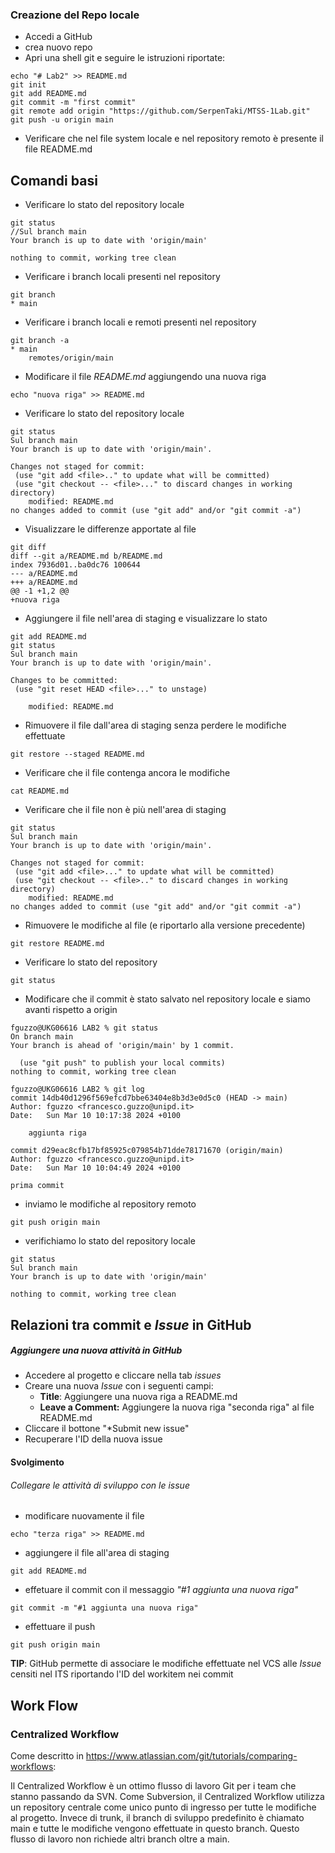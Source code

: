 ### Creazione del Repo locale
- Accedi a GitHub
- crea nuovo repo
- Apri una shell git e seguire le istruzioni riportate:
```Shell
echo "# Lab2" >> README.md
git init
git add README.md
git commit -m "first commit"
git remote add origin "https://github.com/SerpenTaki/MTSS-1Lab.git"
git push -u origin main
```
- Verificare che nel file system locale e nel repository remoto è presente il file README.md
## Comandi basi
- Verificare lo stato del repository locale
```Shell
git status
//Sul branch main
Your branch is up to date with 'origin/main'

nothing to commit, working tree clean
```
- Verificare i branch locali presenti nel repository
```Shell
git branch
* main
```
- Verificare i branch locali e remoti presenti nel repository
```Shell
git branch -a
* main
	remotes/origin/main
```
- Modificare il file _README.md_ aggiungendo una nuova riga
```Shell
echo "nuova riga" >> README.md
```
- Verificare lo stato del repository locale
```Shell
git status
Sul branch main
Your branch is up to date with 'origin/main'.

Changes not staged for commit:
 (use "git add <file>.." to update what will be committed)
 (use "git checkout -- <file>..." to discard changes in working directory)
	modified: README.md
no changes added to commit (use "git add" and/or "git commit -a")
```
- Visualizzare le differenze apportate al file
```Shell
git diff
diff --git a/README.md b/README.md
index 7936d01..ba0dc76 100644
--- a/README.md
+++ a/README.md
@@ -1 +1,2 @@
+nuova riga
```
- Aggiungere il file nell'area di staging e visualizzare lo stato
```Shell
git add README.md
git status
Sul branch main
Your branch is up to date with 'origin/main'.

Changes to be committed:
 (use "git reset HEAD <file>..." to unstage)

	modified: README.md
```
- Rimuovere il file dall'area di staging senza perdere le modifiche effettuate
```Shell
git restore --staged README.md
```
- Verificare che il file contenga ancora le modifiche
```Shell
cat README.md
```
- Verificare che il file non è più nell'area di staging
```Shell
git status
Sul branch main
Your branch is up to date with 'origin/main'.

Changes not staged for commit:
 (use "git add <file>..." to update what will be committed)
 (use "git checkout -- <file>.." to discard changes in working directory)
	modified: README.md
no changes added to commit (use "git add" and/or "git commit -a")
```
- Rimuovere le modifiche al file (e riportarlo alla versione precedente)
```Shell
git restore README.md
```
- Verificare lo stato del repository
```Shell
git status
```
- Modificare che il commit è stato salvato nel repository locale e siamo avanti rispetto a origin
```shell
fguzzo@UKG06616 LAB2 % git status
On branch main
Your branch is ahead of 'origin/main' by 1 commit.

  (use "git push" to publish your local commits)
nothing to commit, working tree clean

fguzzo@UKG06616 LAB2 % git log
commit 14db40d1296f569efcd7bbe63404e8b3d3e0d5c0 (HEAD -> main)
Author: fguzzo <francesco.guzzo@unipd.it>
Date:   Sun Mar 10 10:17:38 2024 +0100

    aggiunta riga

commit d29eac8cfb17bf85925c079854b71dde78171670 (origin/main)
Author: fguzzo <francesco.guzzo@unipd.it>
Date:   Sun Mar 10 10:04:49 2024 +0100

prima commit
```
- inviamo le modifiche al repository remoto
```shell
git push origin main
```
- verifichiamo lo stato del repository locale
```shell
git status
Sul branch main
Your branch is up to date with 'origin/main'

nothing to commit, working tree clean
```
## Relazioni tra commit e *Issue* in GitHub
##### Aggiungere una nuova attività in GitHub
- Accedere al progetto e cliccare nella tab *issues*
- Creare una nuova *Issue* con i seguenti campi:
	- **Title**: Aggiungere una nuova riga a README.md
	- **Leave a Comment:** Aggiungere la nuova riga "seconda riga" al file README.md
- Cliccare il bottone "*Submit new issue"
- Recuperare l'ID della nuova issue
#### Svolgimento
###### Collegare le attività di sviluppo con le issue
- modificare nuovamente il file
```Shell
echo "terza riga" >> README.md
```
- aggiungere il file all'area di staging
```Shell
git add README.md
```
- effetuare il commit con il messaggio *"#1 aggiunta una nuova riga"*
```shell
git commit -m "#1 aggiunta una nuova riga"
```
- effettuare il push
```shell
git push origin main
```
**TIP**: GitHub permette di associare le modifiche effettuate nel VCS alle *Issue* censiti nel ITS riportando l'ID del workitem nei commit
## Work Flow
### Centralized Workflow
Come descritto in https://www.atlassian.com/git/tutorials/comparing-workflows:

Il Centralized Workflow è un ottimo flusso di lavoro Git per i team che stanno passando da SVN. Come Subversion, il Centralized Workflow utilizza un repository centrale come unico punto di ingresso per tutte le modifiche al progetto. Invece di trunk, il branch di sviluppo predefinito è chiamato main e tutte le modifiche vengono effettuate in questo branch. Questo flusso di lavoro non richiede altri branch oltre a main.